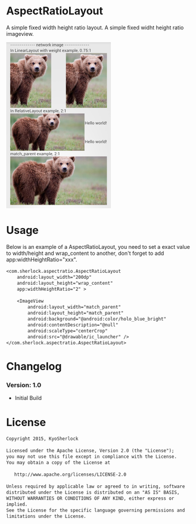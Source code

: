 # AspectRatioLayout

A simple fixed width height ratio layout.
A simple fixed widht height ratio imageview.

![](https://github.com/KyoSherlock/AspectRatioLayout/raw/master/screenshots/1.png)

# Usage

Below is an example of a AspectRatioLayout, you need to set a exact value to width/height and wrap_content to another, don't forget to add app:widthHeightRatio="xxx".

    <com.sherlock.aspectratio.AspectRatioLayout
        android:layout_width="200dp"
        android:layout_height="wrap_content"
        app:widthHeightRatio="2" >

        <ImageView
            android:layout_width="match_parent"
            android:layout_height="match_parent"
            android:background="@android:color/holo_blue_bright"
            android:contentDescription="@null"
            android:scaleType="centerCrop"
            android:src="@drawable/ic_launcher" />
    </com.sherlock.aspectratio.AspectRatioLayout>

# Changelog

### Version: 1.0

  * Initial Build

# License

    Copyright 2015, KyoSherlock
    
    Licensed under the Apache License, Version 2.0 (the "License");
    you may not use this file except in compliance with the License.
    You may obtain a copy of the License at
    
       http://www.apache.org/licenses/LICENSE-2.0
    
    Unless required by applicable law or agreed to in writing, software
    distributed under the License is distributed on an "AS IS" BASIS,
    WITHOUT WARRANTIES OR CONDITIONS OF ANY KIND, either express or implied.
    See the License for the specific language governing permissions and
    limitations under the License.
